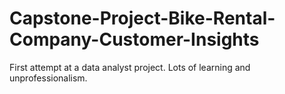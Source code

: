 # Capstone-Project-Bike-Rental-Company-Customer-Insights
First attempt at a data analyst project.  Lots of learning and unprofessionalism.

